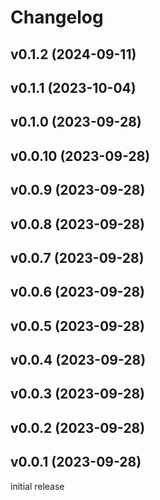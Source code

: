 # Changelog

## v0.1.2 (2024-09-11)

## v0.1.1 (2023-10-04)

## v0.1.0 (2023-09-28)

## v0.0.10 (2023-09-28)

## v0.0.9 (2023-09-28)

## v0.0.8 (2023-09-28)

## v0.0.7 (2023-09-28)

## v0.0.6 (2023-09-28)

## v0.0.5 (2023-09-28)

## v0.0.4 (2023-09-28)

## v0.0.3 (2023-09-28)

## v0.0.2 (2023-09-28)

## v0.0.1 (2023-09-28)

initial release
